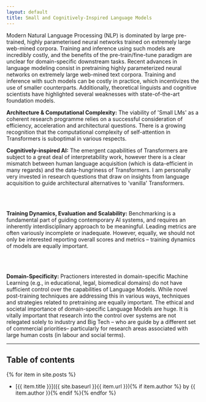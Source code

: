 ```yaml
---
layout: default
title: Small and Cognitively-Inspired Language Models
---
```


Modern Natural Language Processing (NLP) is dominated by large pre-trained, highly parameterised neural networks trained on extremely large web-mined corpora. Training and inference using such models are incredibly costly, and the benefits of the pre-train/fine-tune paradigm are unclear for domain-specific downstream tasks. Recent advances in language modeling consist in pretraining highly parameterized neural networks on extremely large web-mined text corpora. Training and inference with such models can be costly in practice, which incentivizes the use of smaller counterparts. Additionally, theoretical linguists and cognitive scientists have highlighted several weaknesses with state-of-the-art foundation models. 

<b> Architecture & Computational Complexity:</b> The viability of 'Small LMs' as a coherent research programme relies on a successful consideration of efficiency, acceleration and architectural questions. There is a growing recognition that the computational complexity of self-attention in Transformers is suboptimal in various respects. 


<b> Cognitively-inspired AI:</b> The emergent capabilities of Transformers are subject to a great deal of interpretability work, however there is a clear mismatch between human language acquisition (which is data-efficient in many regards) and the data-hungriness of Transformers. I am personally very invested in research questions that draw on insights from language acquisition to guide architectural alternatives to 'vanilla' Transformers. 

<br>
<br>

<b> Training Dynamics, Evaluation and Scalability:</b> Benchmarking is a fundamental part of guiding contemporary AI systems, and requires an inherently interdisciplinary approach to be meaningful.  Leading metrics are often variously incomplete or inadequate. However, equally, we should not only be interested reporting overall scores and metrics – training dynamics of models are equally important.

<br>
<br>

<b> Domain-Specificity:</b> Practioners interested in domain-specific Machine Learning (e.g., in educational, legal, biomedical domains) do not have sufficient control over the capabilities of Language Models. While novel post-training techniques are addressing this in various ways, techniques and strategies related to pretraining are equally important. The ethical and societal importance of domain-specific Language Models are huge. It is vitally important that research into the control over systems are not relegated solely to industry and Big Tech – who are guide by a different set of commercial priorities– particularly for research areas associated with large human costs (in labour and social terms). 




---

## Table of contents
{% for item in site.posts %}
* [{{ item.title }}]({{ site.baseurl }}{{ item.url }}){% if item.author %} by {{ item.author }}{% endif %}{% endfor %}
